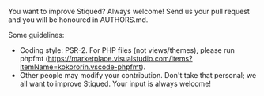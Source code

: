 You want to improve Stiqued? Always welcome! Send us your pull request and you will be honoured in AUTHORS.md.

Some guidelines:

* Coding style: PSR-2. For PHP files (not views/themes), please run phpfmt (https://marketplace.visualstudio.com/items?itemName=kokororin.vscode-phpfmt).
* Other people may modify your contribution. Don't take that personal; we all want to improve Stiqued. Your input is always welcome!
